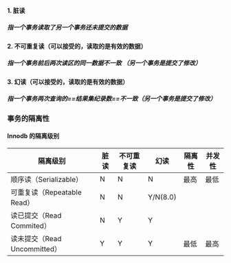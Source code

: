 #### 1. 脏读

##### 指一个事务读取了另一个事务还未提交的数据

#### 2. 不可重复读（可以接受的，读取的是有效的数据）

##### 指一个事务前后两次读区的同一数据不一致 （另一个事务是提交了修改）

#### 3. 幻读（可以接受的，读取的是有效的数据）

##### 指一个事务两次查询的==结果集纪录数==不一致（另一个事务是提交了修改）





### 事务的隔离性

#### Innodb 的隔离级别

| 隔离级别                     | 脏读 | 不可重复读 | 幻读     | 隔离性 | 并发性 |
| ---------------------------- | ---- | ---------- | -------- | ------ | ------ |
| 顺序读（Serializable）       | N    | N          | N        | 最高   | 最低   |
| 可重复读（Repeatable Read）  | N    | N          | Y/N(8.0) |        |        |
| 读已提交（Read Commited）    | N    | Y          | Y        |        |        |
| 读未提交（Read Uncommitted） | Y    | Y          | Y        | 最低   | 最高   |



